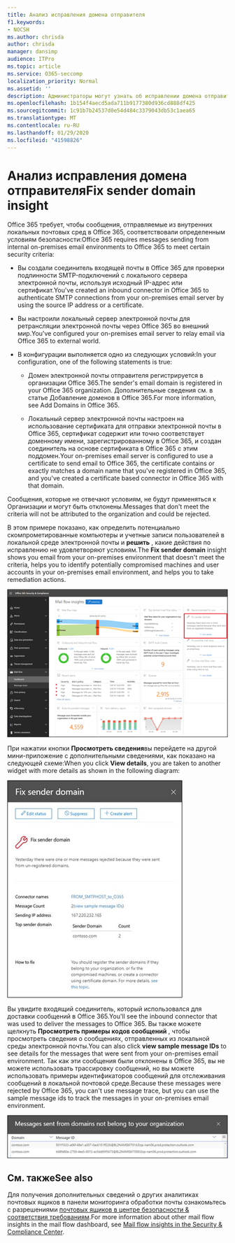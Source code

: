 ```yaml
---
title: Анализ исправления домена отправителя
f1.keywords:
- NOCSH
ms.author: chrisda
author: chrisda
manager: dansimp
audience: ITPro
ms.topic: article
ms.service: O365-seccomp
localization_priority: Normal
ms.assetid: ''
description: Администраторы могут узнать об исправлении домена отправителя в панели мониторинга "Управление почтовыми сообщениями" в центре безопасности & соответствия требованиям.
ms.openlocfilehash: 1b154f4aecd5ada711b9177380d936cd888df425
ms.sourcegitcommit: 1c91b7b24537d0e54d484c3379043db53c1aea65
ms.translationtype: MT
ms.contentlocale: ru-RU
ms.lasthandoff: 01/29/2020
ms.locfileid: "41598826"
---
```

# <a name="fix-sender-domain-insight"></a><span data-ttu-id="5f205-103">Анализ исправления домена отправителя</span><span class="sxs-lookup"><span data-stu-id="5f205-103">Fix sender domain insight</span></span>

<span data-ttu-id="5f205-104">Office 365 требует, чтобы сообщения, отправляемые из внутренних локальных почтовых сред в Office 365, соответствовали определенным условиям безопасности:</span><span class="sxs-lookup"><span data-stu-id="5f205-104">Office 365 requires messages sending from internal on-premises email environments to Office 365 to meet certain security criteria:</span></span>

- <span data-ttu-id="5f205-105">Вы создали соединитель входящей почты в Office 365 для проверки подлинности SMTP-подключений с локального сервера электронной почты, используя исходный IP-адрес или сертификат.</span><span class="sxs-lookup"><span data-stu-id="5f205-105">You've created an inbound connector in Office 365 to authenticate SMTP connections from your on-premises email server by using the source IP address or a certificate.</span></span>

- <span data-ttu-id="5f205-106">Вы настроили локальный сервер электронной почты для ретрансляции электронной почты через Office 365 во внешний мир.</span><span class="sxs-lookup"><span data-stu-id="5f205-106">You've configured your on-premises email server to relay email via Office 365 to external world.</span></span>

- <span data-ttu-id="5f205-107">В конфигурации выполняется одно из следующих условий:</span><span class="sxs-lookup"><span data-stu-id="5f205-107">In your configuration, one of the following statements is true:</span></span>

  - <span data-ttu-id="5f205-108">Домен электронной почты отправителя регистрируется в организации Office 365.</span><span class="sxs-lookup"><span data-stu-id="5f205-108">The sender's email domain is registered in your Office 365 organization.</span></span> <span data-ttu-id="5f205-109">Дополнительные сведения см. в статье Добавление доменов в Office 365.</span><span class="sxs-lookup"><span data-stu-id="5f205-109">For more information, see Add Domains in Office 365.</span></span>

  - <span data-ttu-id="5f205-110">Локальный сервер электронной почты настроен на использование сертификата для отправки электронной почты в Office 365, сертификат содержит или точно соответствует доменному имени, зарегистрированному в Office 365, и создан соединитель на основе сертификата в Office 365 с этим поддомен.</span><span class="sxs-lookup"><span data-stu-id="5f205-110">Your on-premises email server is configured to use a certificate to send email to Office 365, the certificate contains or exactly matches a domain name that you've registered in Office 365, and you've created a certificate based connector in Office 365 with that domain.</span></span> 

<span data-ttu-id="5f205-111">Сообщения, которые не отвечают условиям, не будут применяться к Организации и могут быть отклонены.</span><span class="sxs-lookup"><span data-stu-id="5f205-111">Messages that don't meet the criteria will not be attributed to the organization and could be rejected.</span></span>

<span data-ttu-id="5f205-112">В этом примере показано, как определить потенциально скомпрометированные компьютеры и учетные записи пользователей в локальной среде электронной почты и **решить** , какие действия по исправлению не удовлетворяют условиям.</span><span class="sxs-lookup"><span data-stu-id="5f205-112">The **Fix sender domain** insight shows you email from your on-premises environment that doesn't meet the criteria, helps you to identify potentially compromised machines and user accounts in your on-premises email environment, and helps you to take remediation actions.</span></span>

![Исправление домена отправителя в информационной панели почтового процесса в центре безопасности & соответствия требованиям](../media/sender-domain-insight-selected.png)

<span data-ttu-id="5f205-114">При нажатии кнопки **Просмотреть сведения**вы перейдете на другой мини-приложение с дополнительными сведениями, как показано на следующей схеме:</span><span class="sxs-lookup"><span data-stu-id="5f205-114">When you click **View details**, you are taken to another widget with more details as shown in the following diagram:</span></span>

![Мини-приложение "сведения" в разделе Fix sender Domain Insight](../media/sender-domain-view-details.png)

<span data-ttu-id="5f205-116">Вы увидите входящий соединитель, который использовался для доставки сообщений в Office 365.</span><span class="sxs-lookup"><span data-stu-id="5f205-116">You'll see the inbound connector that was used to deliver the messages to Office 365.</span></span> <span data-ttu-id="5f205-117">Вы также можете щелкнуть **Просмотреть примеры кодов сообщений** , чтобы просмотреть сведения о сообщениях, отправленных из локальной среды электронной почты.</span><span class="sxs-lookup"><span data-stu-id="5f205-117">You can also click **view sample message IDs** to see details for the messages that were sent from your on-premises email environment.</span></span> <span data-ttu-id="5f205-118">Так как эти сообщения были отклонены в Office 365, вы не можете использовать трассировку сообщений, но вы можете использовать примеры идентификаторов сообщений для отслеживания сообщений в локальной почтовой среде.</span><span class="sxs-lookup"><span data-stu-id="5f205-118">Because these messages were rejected by Office 365, you can't use message trace, but you can use the sample message ids to track the messages in your on-premises email environment.</span></span>

![Просмотр образцов идентификаторов сообщений в исправлении домена отправителя](../media/sender-domain-view-sample-message-ids.png)

## <a name="see-also"></a><span data-ttu-id="5f205-120">См. также</span><span class="sxs-lookup"><span data-stu-id="5f205-120">See also</span></span>

<span data-ttu-id="5f205-121">Для получения дополнительных сведений о других аналитиках почтовых ящиков в панели мониторинга обработки почты ознакомьтесь с разрешениями [почтовых ящиков в центре безопасности & соответствия требованиям](mail-flow-insights-v2.md).</span><span class="sxs-lookup"><span data-stu-id="5f205-121">For more information about other mail flow insights in the mail flow dashboard, see [Mail flow insights in the Security & Compliance Center](mail-flow-insights-v2.md).</span></span>
